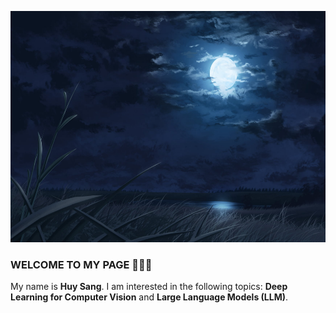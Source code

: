 <p align="center">
  <img src="./assets/banner.png" alt="Banner" width="100%" height="370px" />
</p>

<h3 >WELCOME TO MY PAGE 👋👋👋</h3>
<p>
  My name is <b>Huy Sang</b>. 
  I am interested in the following topics:
  <b>Deep Learning for Computer Vision</b> and <b>Large Language Models (LLM)</b>.
</p>
